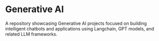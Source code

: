 # Generative AI 

A repository showcasing Generative AI projects focused on building intelligent chatbots and applications using Langchain, GPT models, and related LLM frameworks.
